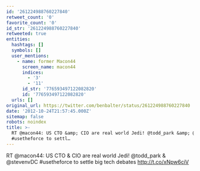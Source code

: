```yaml
---
id: '261224988760227840'
retweet_count: '0'
favorite_count: '0'
id_str: '261224988760227840'
retweeted: true
entities:
  hashtags: []
  symbols: []
  user_mentions:
    - name: former Macon44
      screen_name: macon44
      indices:
        - '3'
        - '11'
      id_str: '776593497122082820'
      id: '776593497122082820'
  urls: []
original_url: https://twitter.com/benbalter/status/261224988760227840
date: '2012-10-24T21:57:45.000Z'
sitemap: false
robots: noindex
title: >-
  RT @macon44: US CTO &amp; CIO are real world Jedi! @todd_park &amp; @stevenvDC
  #usetheforce to settl…
---
```


RT @macon44: US CTO &amp; CIO are real world Jedi! @todd_park &amp; @stevenvDC #usetheforce to settle big tech debates http://t.co/xNpw6ciV